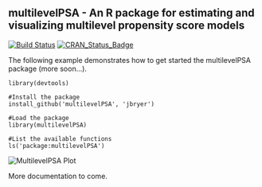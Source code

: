 ## multilevelPSA - An R package for estimating and visualizing multilevel propensity score models

[![Build Status](https://travis-ci.org/jbryer/multilevelPSA?branch=master)](https://api.travis-ci.org/jbryer/multilevelPSA.svg)
[![CRAN_Status_Badge](http://www.r-pkg.org/badges/version/multilevelPSA)](http://cran.r-project.org/package=multilevelPSA)


The following example demonstrates how to get started the multilevelPSA package (more soon...).

	library(devtools)

	#Install the package
	install_github('multilevelPSA', 'jbryer')

	#Load the package
	library(multilevelPSA)

	#List the available functions
	ls('package:multilevelPSA')


![MultilevelPSA Plot](http://jason.bryer.org/multilevelPSA/pisaMath.png)

More documentation to come.